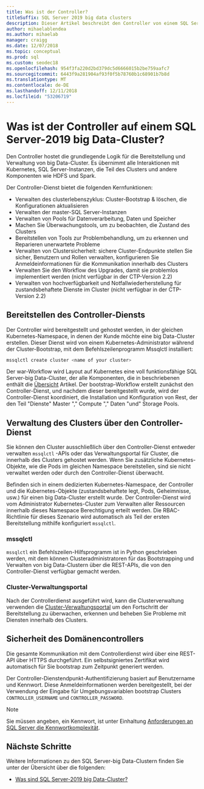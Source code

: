 ```yaml
---
title: Was ist der Controller?
titleSuffix: SQL Server 2019 big data clusters
description: Dieser Artikel beschreibt den Controller von einem SQL Server-2019 big Data-Cluster (Vorschau).
author: mihaelablendea
ms.author: mihaelab
manager: craigg
ms.date: 12/07/2018
ms.topic: conceptual
ms.prod: sql
ms.custom: seodec18
ms.openlocfilehash: 954f3fa220d2bd379dc5d6666015b2be759aafc7
ms.sourcegitcommit: 6443f9a281904af93f0f5b78760b1c68901b7b8d
ms.translationtype: MT
ms.contentlocale: de-DE
ms.lasthandoff: 12/11/2018
ms.locfileid: "53206719"
---
```

# <a name="what-is-the-controller-on-a-sql-server-2019-big-data-cluster"></a>Was ist der Controller auf einem SQL Server-2019 big Data-Cluster?

Den Controller hostet die grundlegende Logik für die Bereitstellung und Verwaltung von big Data-Cluster. Es übernimmt alle Interaktionen mit Kubernetes, SQL Server-Instanzen, die Teil des Clusters und andere Komponenten wie HDFS und Spark. 

Der Controller-Dienst bietet die folgenden Kernfunktionen:

- Verwalten des clusterlebenszyklus: Cluster-Bootstrap & löschen, die Konfigurationen aktualisieren
- Verwalten der master-SQL Server-Instanzen
- Verwalten von Pools für Datenverarbeitung, Daten und Speicher
- Machen Sie Überwachungstools, um zu beobachten, die Zustand des Clusters
- Bereitstellen von Tools zur Problembehandlung, um zu erkennen und Reparieren unerwartete Probleme
- Verwalten von Clustersicherheit: sichere Cluster-Endpunkte stellen Sie sicher, Benutzern und Rollen verwalten, konfigurieren Sie Anmeldeinformationen für die Kommunikation innerhalb des Clusters
- Verwalten Sie den Workflow des Upgrades, damit sie problemlos implementiert werden (nicht verfügbar in der CTP-Version 2.2)
- Verwalten von hochverfügbarkeit und Notfallwiederherstellung für zustandsbehaftete Dienste im Cluster (nicht verfügbar in der CTP-Version 2.2)

## <a name="deploying-the-controller-service"></a>Bereitstellen des Controller-Diensts

Der Controller wird bereitgestellt und gehostet werden, in der gleichen Kubernetes-Namespace, in denen der Kunde möchte eine big Data-Cluster erstellen. Dieser Dienst wird von einem Kubernetes-Administrator während der Cluster-Bootstrap, mit dem Befehlszeilenprogramm Mssqlctl installiert:

```bash
mssqlctl create cluster <name of your cluster>
```

Der war-Workflow wird Layout auf Kubernetes eine voll funktionsfähige SQL Server-big Data-Cluster, der alle Komponenten, die in beschriebenen enthält die [Übersicht](big-data-cluster-overview.md) Artikel. Der bootstrap-Workflow erstellt zunächst den Controller-Dienst, und nachdem dieser bereitgestellt wurde, wird der Controller-Dienst koordiniert, die Installation und Konfiguration von Rest, der den Teil "Dienste" Master "," Compute "," Daten "und" Storage Pools.

## <a name="managing-the-cluster-through-the-controller-service"></a>Verwaltung des Clusters über den Controller-Dienst

Sie können den Cluster ausschließlich über den Controller-Dienst entweder verwalten `mssqlctl` -APIs oder das Verwaltungsportal für Cluster, die innerhalb des Clusters gehostet werden. Wenn Sie zusätzliche Kubernetes-Objekte, wie die Pods im gleichen Namespace bereitstellen, sind sie nicht verwaltet werden oder durch den Controller-Dienst überwacht.

Befinden sich in einem dedizierten Kubernetes-Namespace, der Controller und die Kubernetes-Objekte (zustandsbehaftete legt, Pods, Geheimnisse, usw.) für einen big Data-Cluster erstellt wurde. Der Controller-Dienst wird vom Administrator Kubernetes-Cluster zum Verwalten aller Ressourcen innerhalb dieses Namespace Berechtigung erteilt werden.  Die RBAC-Richtlinie für dieses Szenario wird automatisch als Teil der ersten Bereitstellung mithilfe konfiguriert `mssqlctl`. 

### <a name="mssqlctl"></a>mssqlctl

`mssqlctl` ein Befehlszeilen-Hilfsprogramm ist in Python geschrieben werden, mit dem können Clusteradministratoren für das Bootstrapping und Verwalten von big Data-Clustern über die REST-APIs, die von den Controller-Dienst verfügbar gemacht werden.

### <a name="cluster-administration-portal"></a>Cluster-Verwaltungsportal

Nach der Controllerdienst ausgeführt wird, kann die Clusterverwaltung verwenden die [Cluster-Verwaltungsportal](cluster-admin-portal.md) um den Fortschritt der Bereitstellung zu überwachen, erkennen und beheben Sie Probleme mit Diensten innerhalb des Clusters.

## <a name="controller-service-security"></a>Sicherheit des Domänencontrollers

Die gesamte Kommunikation mit dem Controllerdienst wird über eine REST-API über HTTPS durchgeführt. Ein selbstsigniertes Zertifikat wird automatisch für Sie bootstrap zum Zeitpunkt generiert werden. 

Der Controller-Dienstendpunkt-Authentifizierung basiert auf Benutzername und Kennwort. Diese Anmeldeinformationen werden bereitgestellt, bei der Verwendung der Eingabe für Umgebungsvariablen bootstrap Clusters `CONTROLLER_USERNAME` und `CONTROLLER_PASSWORD`.

> [!NOTE]
> Sie müssen angeben, ein Kennwort, ist unter Einhaltung [Anforderungen an SQL Server die Kennwortkomplexität](https://docs.microsoft.com/sql/relational-databases/security/password-policy?view=sql-server-2017).

## <a name="next-steps"></a>Nächste Schritte

Weitere Informationen zu den SQL Server-big Data-Clustern finden Sie unter der Übersicht über die folgenden:

- [Was sind SQL Server-2019 big Data-Cluster?](big-data-cluster-overview.md)
